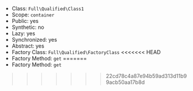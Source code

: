 - Class: `Full\Qualified\Class1`
- Scope: `container`
- Public: yes
- Synthetic: no
- Lazy: yes
- Synchronized: yes
- Abstract: yes
- Factory Class: `Full\Qualified\FactoryClass`
<<<<<<< HEAD
- Factory Method: `get`
=======
- Factory Method: `get`
>>>>>>> 22cd78c4a87e94b59ad313d11b99acb50aa17b8d
